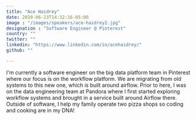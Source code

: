 ```yaml
---
title: "Ace Haidrey"
date: 2020-06-23T14:32:16-05:00
image : "/images/speakers/ace-haidrey2.jpg"
designation : "Software Engineer @ Pinterest"
country: ""
twitter: ""
linkedin: "https://www.linkedin.com/in/acehaidrey/"
github: ""

---
```


I'm currently a software engineer on the big data platform team in Pinterest where our focus is on the workflow platform. We are migrating from old systems to this new one, which is built around airflow. Prior to here, I was on the data engineering team at Pandora where I first started exploring workflow systems and brought in a service built around Airflow there.
Outside of software, I help my family operate two pizza shops so coding and cooking are in my DNA!